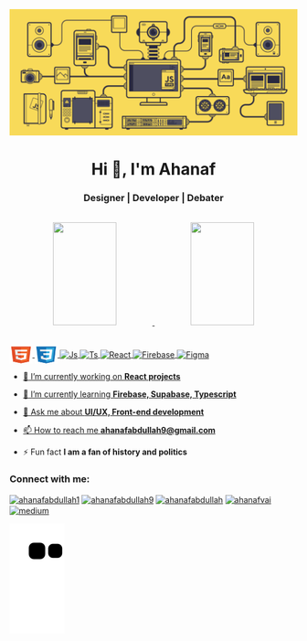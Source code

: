 ![](https://github.com/AhanafVai/AhanafVai/blob/main/dev.gif?raw=true)



<h1 align="center">Hi 👋, I'm Ahanaf</h1>
<h3 align="center">Designer | Developer | Debater</h3>

<br>
<div align="center">
  <a href="https://github.com/AhanafVai">
  <img width="47%" height="180em" src="https://github-readme-stats.vercel.app/api?username=AhanafVai&show_icons=true&theme=github_dark"/>
  <img width="47%" height="180em" src="https://github-readme-stats.vercel.app/api/top-langs/?username=AhanafVai&layout=compact"/>
</div>
<br>

<div style="display: inline_block"><br>
  <img align="center" alt="HTML" height="30" width="40" src="https://raw.githubusercontent.com/devicons/devicon/master/icons/html5/html5-original.svg">
  <img align="center" alt="CSS" height="30" width="40" src="https://raw.githubusercontent.com/devicons/devicon/master/icons/css3/css3-original.svg">
  <img align="center" alt="Js" src="https://img.shields.io/badge/javascript-%23323330.svg?style=for-the-badge&logo=javascript&logoColor=%23F7DF1E">
  <img align="center" alt="Ts" src="https://img.shields.io/badge/typescript-%23007ACC.svg?style=for-the-badge&logo=typescript&logoColor=white">
  <img align="center" alt="React" src="https://img.shields.io/badge/react-%2320232a.svg?style=for-the-badge&logo=react&logoColor=%2361DAFB">
  <img align="center" alt="Firebase" src="https://img.shields.io/badge/Firebase-039BE5?style=for-the-badge&logo=Firebase&logoColor=white">
  <img align="center" alt="Figma" src="https://img.shields.io/badge/figma-%23F24E1E.svg?style=for-the-badge&logo=figma&logoColor=white">
</div>

- 🔭 I’m currently working on **React projects**

- 🌱 I’m currently learning **Firebase, Supabase, Typescript**

- 💬 Ask me about **UI/UX, Front-end development**

- 📫 How to reach me **ahanafabdullah9@gmail.com**

- ⚡ Fun fact **I am a fan of history and politics** 

<h3 align="left">Connect with me:</h3>
<p align="left">
<a href="https://twitter.com/ahanafabdullah1" target="blank"><img align="center" src="https://raw.githubusercontent.com/rahuldkjain/github-profile-readme-generator/master/src/images/icons/Social/twitter.svg" alt="ahanafabdullah1" height="30" width="40" /></a>
<a href="https://linkedin.com/in/ahanafabdullah9" target="blank"><img align="center" src="https://raw.githubusercontent.com/rahuldkjain/github-profile-readme-generator/master/src/images/icons/Social/linked-in-alt.svg" alt="ahanafabdullah9" height="30" width="40" /></a>
<a href="https://instagram.com/ahanafabdullah" target="blank"><img align="center" src="https://raw.githubusercontent.com/rahuldkjain/github-profile-readme-generator/master/src/images/icons/Social/instagram.svg" alt="ahanafabdullah" height="30" width="40" /></a>
<a href="https://github.com/AhanafVai" target="blank"><img align="center" src="https://raw.githubusercontent.com/rahuldkjain/github-profile-readme-generator/master/src/images/icons/Social/github.svg" alt="ahanafvai" height="30" width="40" /></a>
<a href="https://medium.com/@ahanafabdullah9" target="blank"><img align="center" src='https://cdn.jsdelivr.net/npm/simple-icons@3.0.1/icons/medium.svg' alt='medium' height="30" width="40" /></a>
</p>

![Snake animation](https://github.com/AhanafVai/AhanafVai/blob/output/github-contribution-grid-snake.svg)


